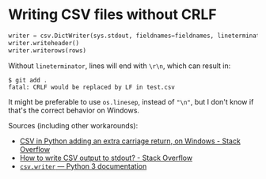 # Writing CSV files without CRLF

```python
writer = csv.DictWriter(sys.stdout, fieldnames=fieldnames, lineterminator="\n")
writer.writeheader()
writer.writerows(rows)
```

Without `lineterminator`, lines will end with `\r\n`, which can result in:

```
$ git add .
fatal: CRLF would be replaced by LF in test.csv
```

It might be preferable to use `os.linesep`, instead of `"\n"`, but I don't know if that's the correct behavior on Windows.

Sources (including other workarounds):

- [CSV in Python adding an extra carriage return, on Windows - Stack Overflow](https://stackoverflow.com/questions/3191528/csv-in-python-adding-an-extra-carriage-return-on-windows)
- [How to write CSV output to stdout? - Stack Overflow](https://stackoverflow.com/questions/23665264/how-to-write-csv-output-to-stdout)
- [`csv.writer` — Python 3 documentation](https://docs.python.org/3/library/csv.html#csv.writer)
